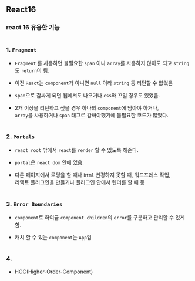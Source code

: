 ## React16
### react 16 유용한 기능
#
### 1. `Fragment` 
- `Fragment` 를 사용하면 불필요한 `span` 이나 `array`를 사용하지 않아도 되고 `string` 도 `return`이 됨.
  
- 이전 `React`는 `component`가 아니면 `null` 이라 `string` 등 리턴할 수 없었음  
  
- `span`으로 감싸게 되면 웹에서도 나오거나 `css`와 꼬일 경우도 있었음.
    
- 2개 이상을 리턴하고 싶을 경우 하나의 `component`에 담아야 하거나,  
`array`를 사용하거나 `span` 태그로 감싸야했기에 불필요한 코드가 많았다.  
#
### 2. `Portals` 
  
- `react root` 밖에서 `react`를 `render` 할 수 있도록 해준다.  
  
- `portal`은 `react dom` 안에 있음.  
  
- 다른 페이지에서 로딩을 할 때나 `html` 변경하지 못할 때, 워드프레스 작업,   
리액트 플러그인을 만들거나 플러그인 안에서 렌더를 할 때 등  
#
### 3. `Error Boundaries`

- `component`로 하여금 `component children`의 `error`를 구분하고 관리할 수 있게 함.
  
- 캐치 할 수 있는 `component`는 `App`임
#
### 4. 
- HOC(Higher-Order-Component)